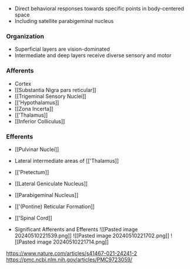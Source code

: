 - Direct behavioral responses towards specific points in body-centered space
- Including satellite parabigeminal nucleus
### Organization
- Superficial layers are vision-dominated
- Intermediate and deep layers receive diverse sensory and motor
### Afferents
- Cortex
- [[Substantia Nigra pars reticular]]
- [[Trigeminal Sensory Nuclei]]
- [['Hypothalamus]]
- [[Zona Incerta]]
- [['Thalamus]]
- [[Inferior Colliculus]]
### Efferents
- [[Pulvinar Nuclei]]
- Lateral intermediate areas of [['Thalamus]]
- [['Pretectum]]
- [[Lateral Geniculate Nucleus]]
- [[Parabigeminal Nucleus]]
- [['(Pontine) Reticular Formation]]
- [['Spinal Cord]]

- Significant Afferents and Efferents
![[Pasted image 20240510221539.png]]
![[Pasted image 20240510221702.png]]
![[Pasted image 20240510221714.png]]

https://www.nature.com/articles/s41467-021-24241-2
https://pmc.ncbi.nlm.nih.gov/articles/PMC9723059/ 